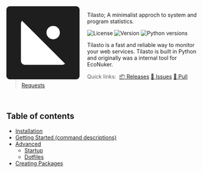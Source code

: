 <img src="/content/Tilasto.svg" align="left" width="192px" height="192px"/>
<img align="left" width="0" height="192px" hspace="10"/>

Tilasto; A minimalist approch to system and program statistics.

![License](https://img.shields.io/github/license/notaussie/tilasto?style=for-the-badge&logoColor=%231E1E1E&labelColor=%231E1E1E&color=%23FFFFFF)
![Version](https://img.shields.io/badge/dynamic/json?url=https%3A%2F%2Fraw.githubusercontent.com%2FNotAussie%2FTilasto%2Fmain%2Fbadge-data.json&query=%24.version&style=for-the-badge&label=version&labelColor=%231E1E1E&color=%23FFFFFF)
![Python versions](https://img.shields.io/badge/dynamic/json?url=https%3A%2F%2Fraw.githubusercontent.com%2FNotAussie%2FTilasto%2Fmain%2Fbadge-data.json&query=%24.python_versions&style=for-the-badge&label=python%20versions&labelColor=%231E1E1E&color=%23FFFFFF)





Tilasto is a fast and reliable way to monitor your web services. Tilasto is built in Python and originally was a internal tool for EcoNuker.


> Quick links:&nbsp;
> <a href="https://github.com/NotAussie/Tilasto/releases">📦 Releases</a>
> <a href="https://github.com/NotAussie/Tilasto/issues">📍 Issues</a>
> <a href="https://github.com/NotAussie/Tilasto/pulls">🚚 Pull Requests</a>

<br>

## Table of contents
* [Installation](#installation)
* [Getting Started (command descriptions)](#getting-started)
* [Advanced](#advanced)
  * [Startup](#startup)
  * [Dotfiles](#dotfiles)
* [Creating Packages](#creating-packages)

[repo]: https://github.com/notaussie/tilasto
[contributors]: https://github.com/notaussie/tilasto/graphs/contributors
[pull-requests]: https://github.com/notaussie/tilasto/pulls
[issues]: https://github.com/notaussie/tilasto/issues/
[releases]: https://github.com/notaussie/tilasto/releases
